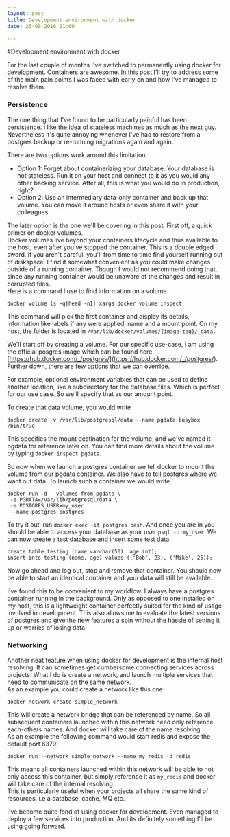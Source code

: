 ```yaml
---
layout: post
title: Development environment with docker
date: 25-09-2016 21:00

---
```


#Development environment with docker

For the last couple of months I've switched to permanently using docker for development.
Containers are awesome. In this post I'll try to address some of the main pain points I was faced with early on and how I've managed to resolve them.

### Persistence
The one thing that I've found to be particularly painful has been persistence. I like the idea of stateless machines as much as the next guy. Nevertheless it's quite annoying whenever I've had to restore from a postgres backup or re-running migrations again and again.

There are two options work around this limitation.  

 * Option 1: Forget about containerizing your database. Your database is not stateless. Run it on your host and connect to it as you would any other backing service. After all, this is what you would do in production, right? 
 * Option 2: Use an intermediary data-only container and back up that volume. You can move it around hosts or even share it with your colleagues.
 
The later option is the one we'll be covering in this post. First off, a quick primer on docker volumes.  
Docker volumes live beyond your containers lifecycle and thus available to the host, even after you've stopped the container.
This is a double edged sword, if you aren't careful, you'll from time to time find yourself running out of diskspace.
I find it somewhat convenient as you could make changes outside of a running container. Though I would not recommend doing that, since any running container would be unaware of the changes and result in corrupted files.  
Here is a command I use to find information on a volume.   

	docker volume ls -q|head -n1| xargs docker volume inspect  

This command will pick the first container and display its details, information like labels if any were applied, name and a mount point. On my host, the folder is located in `/var/lib/docker/volumes/{image-tag}/_data.`

 We'll start off by creating a volume. For our specific use-case, I am using the official posgres image which can be found here [https://hub.docker.com/_/postgres/](https://hub.docker.com/_/postgres/). Further down, there are few options that we can override.   
 
For example, optional environment variables that can be used to define another location, like a subdirectory for the database files. Which is perfect for our use case. So we'll specify that as our amount point.

To create that data volume, you would write
 	
    docker create -v /var/lib/postgresql/data --name pgdata busybox /bin/true
 
This specifies the mount destination for the volume, and we've named it pgdata for reference later on. You can find more details about the volume by typing `docker inspect pgdata`.

So now when we launch a postgres container we tell docker to mount the volume from our pgdata container. We also have to tell postgres where we want out data. To launch such a container we would write.

	docker run -d --volumes-from pgdata \
	 -e PGDATA=/var/lib/potgresql/data \
	 -e POSTGRES_USER=my_user
	 --name postgres postgres 

To try it out, run `docker exec -it postgres bash`. And once you are in you should be able to access your database as your user `psql -U my_user`. 
We can now create a test database and insert some test data.
 	
	create table testing (name varchar(50), age int);
	insert into testing (name, age) values (('Bob', 23), ('Mike', 25));

Now go ahead and log out, stop and remove that container. You should now be able to start an identical container and your data will still be available. 

I've found this to be convenient to my workflow. I always have a postgres container running in the background. Only as opposed to one installed on my host, this is a lightweight container perfectly suited for the kind of usage involved in development. This also allows me to evaluate the latest versions of postgres and give the new features a spin without the hassle of setting it up or worries of losing data.  

### Networking
Another neat feature when using docker for development is the internal host resolving. It can sometimes get cumbersome connecting services across projects. What I do is create a network, and launch multiple services that need to communicate on the same network.  
As an example you could create a network like this one:

	docker network create simple_network
	
This will create a network bridge that can be referenced by name. So all subsequent containers launched within this network need only reference each-others names. And docker will take care of the name resolving.   
As an example the following command would start redis and expose the default port 6379.  

	docker run --network simple_network --name my_redis -d redis
 
 This means all containers launched within this network will be able to not only access this container, but simply reference it as `my_redis` and docker will take care of the internal resolving.  
This is particularly useful when your projects all share the same kind of resources. i.e a database, cache, MQ etc. 

I've become quite fond of using docker for development. Even managed to deploy a few services into production. And its definitely something I'll be using going forward.  

  

